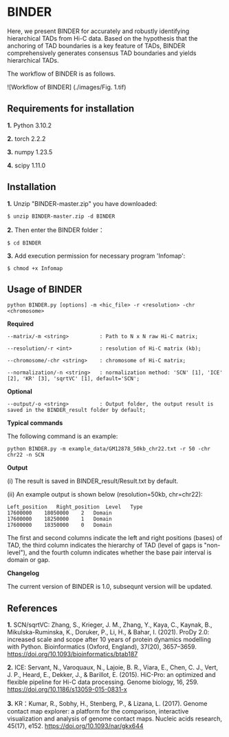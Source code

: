 # BINDER

Here, we present BINDER for accurately and robustly identifying hierarchical TADs from Hi-C data. Based on the hypothesis that the anchoring of TAD boundaries is a key feature of TADs, BINDER comprehensively generates consensus TAD boundaries and yields hierarchical TADs.

The workflow of BINDER is as follows.

![Workflow of BINDER] (./images/Fig. 1.tif)

## Requirements for installation

**1.** Python 3.10.2

**2.** torch 2.2.2

**3.** numpy 1.23.5

**4.** scipy 1.11.0

## Installation

**1.** Unzip "BINDER-master.zip" you have downloaded:

`$ unzip BINDER-master.zip -d BINDER`

**2.** Then enter the BINDER folder：

`$ cd BINDER`

**3.** Add execution permission for necessary program 'Infomap':

`$ chmod +x Infomap`

## Usage of BINDER
		
    python BINDER.py [options] -m <hic_file> -r <resolution> -chr <chromosome>

**Required**

    --matrix/-m <string>          : Path to N x N raw Hi-C matrix;

    --resolution/-r <int>         : resolution of Hi-C matrix (kb);

    --chromosome/-chr <string>    : chromosome of Hi-C matrix;

    --normalization/-n <string>   : normalization method: 'SCN' [1], 'ICE' [2], 'KR' [3], 'sqrtVC' [1], default='SCN';

**Optional**

    --output/-o <string>          : Output folder, the output result is saved in the BINDER_result folder by default;

**Typical commands**

The following command is an example:

    python BINDER.py -m example_data/GM12878_50kb_chr22.txt -r 50 -chr chr22 -n SCN

**Output**

(i) The result is saved in BINDER_result/Result.txt by default.

(ii) An example output is shown below (resolution=50kb, chr=chr22):

    Left_position	Right_position	Level	Type
    17600000	18050000	2	Domain
    17600000	18250000	1	Domain
    17600000	18350000	0	Domain

The first and second columns indicate the left and right positions (bases) of TAD, the third column indicates the hierarchy of TAD (level of gaps is "non-level"), and the fourth column indicates whether the base pair interval is domain or gap.

**Changelog**

The current version of BINDER is 1.0, subsequnt version will be updated.

## References

**1.** SCN/sqrtVC: Zhang, S., Krieger, J. M., Zhang, Y., Kaya, C., Kaynak, B., Mikulska-Ruminska, K., Doruker, P., Li, H., & Bahar, I. (2021). ProDy 2.0: increased scale and scope after 10 years of protein dynamics modelling with Python. Bioinformatics (Oxford, England), 37(20), 3657–3659. https://doi.org/10.1093/bioinformatics/btab187

**2.** ICE: Servant, N., Varoquaux, N., Lajoie, B. R., Viara, E., Chen, C. J., Vert, J. P., Heard, E., Dekker, J., & Barillot, E. (2015). HiC-Pro: an optimized and flexible pipeline for Hi-C data processing. Genome biology, 16, 259. https://doi.org/10.1186/s13059-015-0831-x

**3.** KR：Kumar, R., Sobhy, H., Stenberg, P., & Lizana, L. (2017). Genome contact map explorer: a platform for the comparison, interactive visualization and analysis of genome contact maps. Nucleic acids research, 45(17), e152. https://doi.org/10.1093/nar/gkx644

